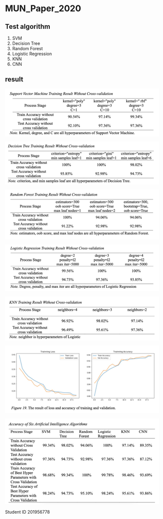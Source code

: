 # MUN_Paper_2020

## Test algorithm

1. SVM
2. Decision Tree
3. Random Forest
4. Logistic Regression
5. KNN
6. CNN



## result
![Kiku](assets/a.png)




![截屏2023-03-26 15.19.08](./assets/b.png)

![截屏2023-03-26 15.19.13](assets/c.png)

![截屏2023-03-26 15.19.20](assets/d.png)

![截屏2023-03-26 15.19.28](assets/e.png)

![截屏2023-03-26 15.19.40](assets/f.png)

![截屏2023-03-26 15.19.46](assets/g.png)



Student ID 201956778
